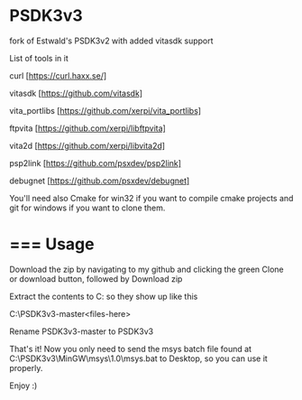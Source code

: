 # PSDK3v3
fork of Estwald's PSDK3v2 with added vitasdk support

List of tools in it

curl [https://curl.haxx.se/]

vitasdk [https://github.com/vitasdk]

vita_portlibs [https://github.com/xerpi/vita_portlibs]

ftpvita [https://github.com/xerpi/libftpvita]

vita2d [https://github.com/xerpi/libvita2d]

psp2link [https://github.com/psxdev/psp2link]

debugnet [https://github.com/psxdev/debugnet]

You'll need also Cmake for win32 if you want to compile cmake projects and git for windows if you want to clone them.

===
Usage
===

Download the zip by navigating to my github and clicking the green Clone or download button, followed by Download zip

Extract the contents to C: so they show up like this

C:\PSDK3v3-master\<files-here>

Rename PSDK3v3-master to PSDK3v3

That's it! Now you only need to send the msys batch file found at C:\PSDK3v3\MinGW\msys\1.0\msys.bat to Desktop, so you can use it properly.

Enjoy :)
